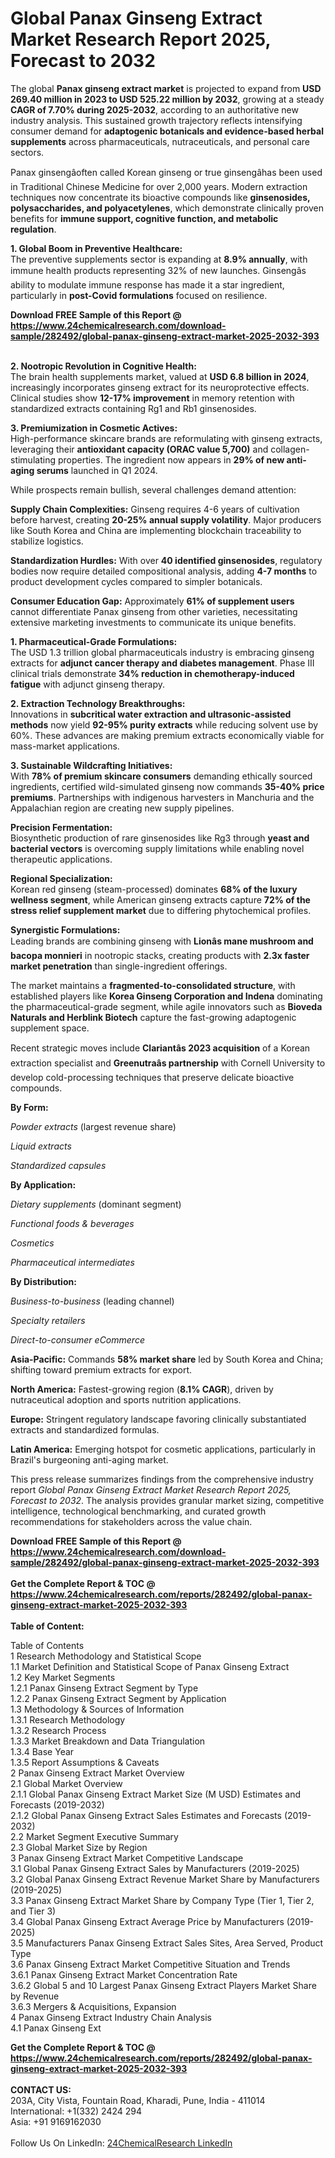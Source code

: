 <h1>Global Panax Ginseng Extract Market Research Report 2025, Forecast to 2032</h1><p>The global <strong>Panax ginseng extract market</strong> is projected to expand from <strong>USD 269.40 million in 2023 to USD 525.22 million by 2032</strong>, growing at a steady <strong>CAGR of 7.70% during 2025-2032</strong>, according to an authoritative new industry analysis. This sustained growth trajectory reflects intensifying consumer demand for <strong>adaptogenic botanicals and evidence-based herbal supplements</strong> across pharmaceuticals, nutraceuticals, and personal care sectors.</p><p>Panax ginsengâoften called Korean ginseng or true ginsengâhas been used in Traditional Chinese Medicine for over 2,000 years. Modern extraction techniques now concentrate its bioactive compounds like <strong>ginsenosides, polysaccharides, and polyacetylenes</strong>, which demonstrate clinically proven benefits for <strong>immune support, cognitive function, and metabolic regulation</strong>.</p><p><strong>1. Global Boom in Preventive Healthcare:</strong><br>
The preventive supplements sector is expanding at <strong>8.9% annually</strong>, with immune health products representing 32% of new launches. Ginsengâs ability to modulate immune response has made it a star ingredient, particularly in <strong>post-Covid formulations</strong> focused on resilience.</p><div><b>Download FREE Sample of this Report @ 
            <a href="https://www.24chemicalresearch.com/download-sample/282492/global-panax-ginseng-extract-market-2025-2032-393">
            https://www.24chemicalresearch.com/download-sample/282492/global-panax-ginseng-extract-market-2025-2032-393</a></b></div><br><p><strong>2. Nootropic Revolution in Cognitive Health:</strong><br>
The brain health supplements market, valued at <strong>USD 6.8 billion in 2024</strong>, increasingly incorporates ginseng extract for its neuroprotective effects. Clinical studies show <strong>12-17% improvement</strong> in memory retention with standardized extracts containing Rg1 and Rb1 ginsenosides.</p><p><strong>3. Premiumization in Cosmetic Actives:</strong><br>
High-performance skincare brands are reformulating with ginseng extracts, leveraging their <strong>antioxidant capacity (ORAC value 5,700)</strong> and collagen-stimulating properties. The ingredient now appears in <strong>29% of new anti-aging serums</strong> launched in Q1 2024.</p><p>While prospects remain bullish, several challenges demand attention:</p><p><strong>Supply Chain Complexities:</strong> Ginseng requires 4-6 years of cultivation before harvest, creating <strong>20-25% annual supply volatility</strong>. Major producers like South Korea and China are implementing blockchain traceability to stabilize logistics.</p><p><strong>Standardization Hurdles:</strong> With over <strong>40 identified ginsenosides</strong>, regulatory bodies now require detailed compositional analysis, adding <strong>4-7 months</strong> to product development cycles compared to simpler botanicals.</p><p><strong>Consumer Education Gap:</strong> Approximately <strong>61% of supplement users</strong> cannot differentiate Panax ginseng from other varieties, necessitating extensive marketing investments to communicate its unique benefits.</p><p><strong>1. Pharmaceutical-Grade Formulations:</strong><br>
The USD 1.3 trillion global pharmaceuticals industry is embracing ginseng extracts for <strong>adjunct cancer therapy and diabetes management</strong>. Phase III clinical trials demonstrate <strong>34% reduction in chemotherapy-induced fatigue</strong> with adjunct ginseng therapy.</p><p><strong>2. Extraction Technology Breakthroughs:</strong><br>
Innovations in <strong>subcritical water extraction and ultrasonic-assisted methods</strong> now yield <strong>92-95% purity extracts</strong> while reducing solvent use by 60%. These advances are making premium extracts economically viable for mass-market applications.</p><p><strong>3. Sustainable Wildcrafting Initiatives:</strong><br>
With <strong>78% of premium skincare consumers</strong> demanding ethically sourced ingredients, certified wild-simulated ginseng now commands <strong>35-40% price premiums</strong>. Partnerships with indigenous harvesters in Manchuria and the Appalachian region are creating new supply pipelines.</p><p><strong>Precision Fermentation:</strong><br>
	Biosynthetic production of rare ginsenosides like Rg3 through <strong>yeast and bacterial vectors</strong> is overcoming supply limitations while enabling novel therapeutic applications.</p><p><strong>Regional Specialization:</strong><br>
	Korean red ginseng (steam-processed) dominates <strong>68% of the luxury wellness segment</strong>, while American ginseng extracts capture <strong>72% of the stress relief supplement market</strong> due to differing phytochemical profiles.</p><p><strong>Synergistic Formulations:</strong><br>
	Leading brands are combining ginseng with <strong>Lionâs mane mushroom and bacopa monnieri</strong> in nootropic stacks, creating products with <strong>2.3x faster market penetration</strong> than single-ingredient offerings.</p><p>The market maintains a <strong>fragmented-to-consolidated structure</strong>, with established players like <strong>Korea Ginseng Corporation and Indena</strong> dominating the pharmaceutical-grade segment, while agile innovators such as <strong>Bioveda Naturals and Herblink Biotech</strong> capture the fast-growing adaptogenic supplement space.</p><p>Recent strategic moves include <strong>Clariantâs 2023 acquisition</strong> of a Korean extraction specialist and <strong>Greenutraâs partnership</strong> with Cornell University to develop cold-processing techniques that preserve delicate bioactive compounds.</p><p><strong>By Form:</strong></p><p><em>Powder extracts</em> (largest revenue share)</p><p><em>Liquid extracts</em></p><p><em>Standardized capsules</em></p><p><strong>By Application:</strong></p><p><em>Dietary supplements</em> (dominant segment)</p><p><em>Functional foods &amp; beverages</em></p><p><em>Cosmetics</em></p><p><em>Pharmaceutical intermediates</em></p><p><strong>By Distribution:</strong></p><p><em>Business-to-business</em> (leading channel)</p><p><em>Specialty retailers</em></p><p><em>Direct-to-consumer eCommerce</em></p><p><strong>Asia-Pacific:</strong> Commands <strong>58% market share</strong> led by South Korea and China; shifting toward premium extracts for export.</p><p><strong>North America:</strong> Fastest-growing region (<strong>8.1% CAGR</strong>), driven by nutraceutical adoption and sports nutrition applications.</p><p><strong>Europe:</strong> Stringent regulatory landscape favoring clinically substantiated extracts and standardized formulas.</p><p><strong>Latin America:</strong> Emerging hotspot for cosmetic applications, particularly in Brazil's burgeoning anti-aging market.</p><p>This press release summarizes findings from the comprehensive industry report <em>Global Panax Ginseng Extract Market Research Report 2025, Forecast to 2032</em>. The analysis provides granular market sizing, competitive intelligence, technological benchmarking, and curated growth recommendations for stakeholders across the value chain.</p><div><b>Download FREE Sample of this Report @ 
            <a href="https://www.24chemicalresearch.com/download-sample/282492/global-panax-ginseng-extract-market-2025-2032-393">
            https://www.24chemicalresearch.com/download-sample/282492/global-panax-ginseng-extract-market-2025-2032-393</a></b></div><br><div><b>Get the Complete Report & TOC @ 
            <a href="https://www.24chemicalresearch.com/reports/282492/global-panax-ginseng-extract-market-2025-2032-393">
            https://www.24chemicalresearch.com/reports/282492/global-panax-ginseng-extract-market-2025-2032-393</a></b></div><br>
            <b>Table of Content:</b><p>Table of Contents<br />
1 Research Methodology and Statistical Scope<br />
1.1 Market Definition and Statistical Scope of Panax Ginseng Extract<br />
1.2 Key Market Segments<br />
1.2.1 Panax Ginseng Extract Segment by Type<br />
1.2.2 Panax Ginseng Extract Segment by Application<br />
1.3 Methodology & Sources of Information<br />
1.3.1 Research Methodology<br />
1.3.2 Research Process<br />
1.3.3 Market Breakdown and Data Triangulation<br />
1.3.4 Base Year<br />
1.3.5 Report Assumptions & Caveats<br />
2 Panax Ginseng Extract Market Overview<br />
2.1 Global Market Overview<br />
2.1.1 Global Panax Ginseng Extract Market Size (M USD) Estimates and Forecasts (2019-2032)<br />
2.1.2 Global Panax Ginseng Extract Sales Estimates and Forecasts (2019-2032)<br />
2.2 Market Segment Executive Summary<br />
2.3 Global Market Size by Region<br />
3 Panax Ginseng Extract Market Competitive Landscape<br />
3.1 Global Panax Ginseng Extract Sales by Manufacturers (2019-2025)<br />
3.2 Global Panax Ginseng Extract Revenue Market Share by Manufacturers (2019-2025)<br />
3.3 Panax Ginseng Extract Market Share by Company Type (Tier 1, Tier 2, and Tier 3)<br />
3.4 Global Panax Ginseng Extract Average Price by Manufacturers (2019-2025)<br />
3.5 Manufacturers Panax Ginseng Extract Sales Sites, Area Served, Product Type<br />
3.6 Panax Ginseng Extract Market Competitive Situation and Trends<br />
3.6.1 Panax Ginseng Extract Market Concentration Rate<br />
3.6.2 Global 5 and 10 Largest Panax Ginseng Extract Players Market Share by Revenue<br />
3.6.3 Mergers & Acquisitions, Expansion<br />
4 Panax Ginseng Extract Industry Chain Analysis<br />
4.1 Panax Ginseng Ext</p><div><b>Get the Complete Report & TOC @ 
            <a href="https://www.24chemicalresearch.com/reports/282492/global-panax-ginseng-extract-market-2025-2032-393">
            https://www.24chemicalresearch.com/reports/282492/global-panax-ginseng-extract-market-2025-2032-393</a></b></div><br><b>CONTACT US:</b><br>
            203A, City Vista, Fountain Road, Kharadi, Pune, India - 411014<br>
            International: +1(332) 2424 294<br>
            Asia: +91 9169162030 <br><br>
            Follow Us On LinkedIn: <a href="https://www.linkedin.com/company/24chemicalresearch/">24ChemicalResearch LinkedIn</a>